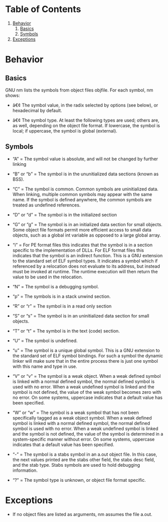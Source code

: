 
# Table of Contents

1.  [Behavior](#orgaf04a0b)
    1.  [Basics](#org5baaffc)
    2.  [Symbols](#org5b678c5)
2.  [Exceptions](#org732236a)



<a id="orgaf04a0b"></a>

# Behavior


<a id="org5baaffc"></a>

## Basics

GNU nm lists the symbols from object files objfile.
For each symbol, nm shows:

-   â€¢ The symbol value, in the radix selected by options (see below), or hexadecimal by default.

-   â€¢ The symbol type. At least the following types are used; others are, as well, depending on the object file format. If lowercase, the symbol is local; if uppercase, the symbol is global (external).


<a id="org5b678c5"></a>

## Symbols

-   &ldquo;A&rdquo; = The symbol value is absolute, and will not be changed by further linking

-   &ldquo;B&rdquo; or &ldquo;b&rdquo; = The symbol is in the ununitialized data sections (known as BSS).

-   &ldquo;C&rdquo; = The symbol is common. Common symbols are uninitialized data. When linking, multiple common symbols may appear with the same name. If the symbol is defined anywhere, the common symbols are treated as undefined references.

-   &ldquo;D&rdquo; or &ldquo;d&rdquo; = The symbol is in the initialized section

-   &ldquo;G&rdquo; or &ldquo;g&rdquo; = The symbol is in an initialized data section for small objects. Some object file formats permit more efficient access to small data objects, such as a global int variable as opposed to a large global array.

-   &ldquo;i&rdquo; = For PE format files this indicates that the symbol is in a section specific to the implementation of DLLs. For ELF format files this indicates that the symbol is an indirect function. This is a GNU extension to the standard set of ELF symbol types. It indicates a symbol which if referenced by a relocation does not evaluate to its address, but instead must be invoked at runtime. The runtime execution will then return the value to be used in the relocation.

-   &ldquo;N&rdquo; = The symbol is a debugging symbol.

-   &ldquo;p&rdquo; = The symbols is in a stack unwind section.

-   &ldquo;R&rdquo; or &ldquo;r&rdquo; = The symbol is in a read only section

-   &ldquo;S&rdquo; or &ldquo;s&rdquo; = The symbol is in an uninitialized data section for small objects.

-   &ldquo;T&rdquo; or &ldquo;t&rdquo; = The symbol is in the text (code) section.

-   &ldquo;U&rdquo; = The symbol is undefined.

-   &ldquo;u&rdquo; = The symbol is a unique global symbol. This is a GNU extension to the standard set of ELF symbol bindings. For such a symbol the dynamic linker will make sure that in the entire process there is just one symbol with this name and type in use.

-   &ldquo;V&rdquo; or &ldquo;v&rdquo; = The symbol is a weak object. When a weak defined symbol is linked with a normal defined symbol, the normal defined symbol is used with no error. When a weak undefined symbol is linked and the symbol is not defined, the value of the weak symbol becomes zero with no error. On some systems, uppercase indicates that a default value has been specified.

-   &ldquo;W&rdquo; or &ldquo;w&rdquo; = The symbol is a weak symbol that has not been specifically tagged as a weak object symbol. When a weak defined symbol is linked with a normal defined symbol, the normal defined symbol is used with no error. When a weak undefined symbol is linked and the symbol is not defined, the value of the symbol is determined in a system-specific manner without error. On some systems, uppercase indicates that a default value has been specified.

-   &ldquo;-&rdquo; = The symbol is a stabs symbol in an a.out object file. In this case, the next values printed are the stabs other field, the stabs desc field, and the stab type. Stabs symbols are used to hold debugging information.

-   &ldquo;?&rdquo; = The symbol type is unknown, or object file format specific.


<a id="org732236a"></a>

# Exceptions

-   If no object files are listed as arguments, nm assumes the file a.out.

